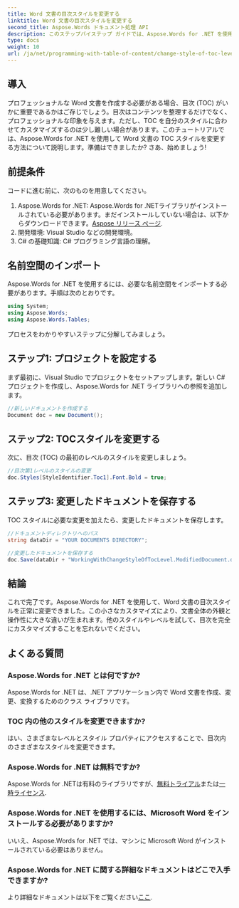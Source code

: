 ```yaml
---
title: Word 文書の目次スタイルを変更する
linktitle: Word 文書の目次スタイルを変更する
second_title: Aspose.Words ドキュメント処理 API
description: このステップバイステップ ガイドでは、Aspose.Words for .NET を使用して Word 文書の目次スタイルを変更する方法を説明します。目次を簡単にカスタマイズできます。
type: docs
weight: 10
url: /ja/net/programming-with-table-of-content/change-style-of-toc-level/
---
```

## 導入

プロフェッショナルな Word 文書を作成する必要がある場合、目次 (TOC) がいかに重要であるかはご存じでしょう。目次はコンテンツを整理するだけでなく、プロフェッショナルな印象を与えます。ただし、TOC を自分のスタイルに合わせてカスタマイズするのは少し難しい場合があります。このチュートリアルでは、Aspose.Words for .NET を使用して Word 文書の TOC スタイルを変更する方法について説明します。準備はできましたか? さあ、始めましょう!

## 前提条件

コードに進む前に、次のものを用意してください。

1.  Aspose.Words for .NET: Aspose.Words for .NETライブラリがインストールされている必要があります。まだインストールしていない場合は、以下からダウンロードできます。[Aspose リリース ページ](https://releases.aspose.com/words/net/).
2. 開発環境: Visual Studio などの開発環境。
3. C# の基礎知識: C# プログラミング言語の理解。

## 名前空間のインポート

Aspose.Words for .NET を使用するには、必要な名前空間をインポートする必要があります。手順は次のとおりです。

```csharp
using System;
using Aspose.Words;
using Aspose.Words.Tables;
```

プロセスをわかりやすいステップに分解してみましょう。

## ステップ1: プロジェクトを設定する

まず最初に、Visual Studio でプロジェクトをセットアップします。新しい C# プロジェクトを作成し、Aspose.Words for .NET ライブラリへの参照を追加します。

```csharp
//新しいドキュメントを作成する
Document doc = new Document();
```

## ステップ2: TOCスタイルを変更する

次に、目次 (TOC) の最初のレベルのスタイルを変更しましょう。

```csharp
//目次第1レベルのスタイルの変更
doc.Styles[StyleIdentifier.Toc1].Font.Bold = true;
```

## ステップ3: 変更したドキュメントを保存する

TOC スタイルに必要な変更を加えたら、変更したドキュメントを保存します。

```csharp
//ドキュメントディレクトリへのパス
string dataDir = "YOUR DOCUMENTS DIRECTORY";

//変更したドキュメントを保存する
doc.Save(dataDir + "WorkingWithChangeStyleOfTocLevel.ModifiedDocument.docx");
```

## 結論

これで完了です。Aspose.Words for .NET を使用して、Word 文書の目次スタイルを正常に変更できました。この小さなカスタマイズにより、文書全体の外観と操作性に大きな違いが生まれます。他のスタイルやレベルを試して、目次を完全にカスタマイズすることを忘れないでください。

## よくある質問

### Aspose.Words for .NET とは何ですか?
Aspose.Words for .NET は、.NET アプリケーション内で Word 文書を作成、変更、変換するためのクラス ライブラリです。

### TOC 内の他のスタイルを変更できますか?
はい、さまざまなレベルとスタイル プロパティにアクセスすることで、目次内のさまざまなスタイルを変更できます。

### Aspose.Words for .NET は無料ですか?
 Aspose.Words for .NETは有料のライブラリですが、[無料トライアル](https://releases.aspose.com/)または[一時ライセンス](https://purchase.aspose.com/temporary-license/).

### Aspose.Words for .NET を使用するには、Microsoft Word をインストールする必要がありますか?
いいえ、Aspose.Words for .NET では、マシンに Microsoft Word がインストールされている必要はありません。

### Aspose.Words for .NET に関する詳細なドキュメントはどこで入手できますか?
より詳細なドキュメントは以下をご覧ください[ここ](https://reference.aspose.com/words/net/).